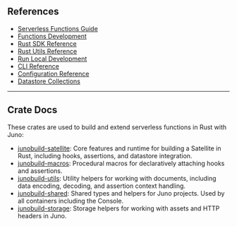 ## References

- [Serverless Functions Guide](../../../../guides/rust.mdx)
- [Functions Development](../../../../build/functions/index.md)
- [Rust SDK Reference](../../../../reference/functions/rust/sdk.mdx)
- [Rust Utils Reference](../../../../reference/functions/rust/utils.mdx)
- [Run Local Development](../../../../guides/local-development.mdx)
- [CLI Reference](pathname:///docs/reference/cli)
- [Configuration Reference](../../../../reference/configuration.mdx)
- [Datastore Collections](../../../../build/datastore/collections.md)

---

## Crate Docs

These crates are used to build and extend serverless functions in Rust with Juno:

- [junobuild-satellite](https://docs.rs/junobuild-satellite): Core features and runtime for building a Satellite in Rust, including hooks, assertions, and datastore integration.
- [junobuild-macros](https://docs.rs/junobuild-macros): Procedural macros for declaratively attaching hooks and assertions.
- [junobuild-utils](https://docs.rs/junobuild-utils): Utility helpers for working with documents, including data encoding, decoding, and assertion context handling.
- [junobuild-shared](https://docs.rs/junobuild-shared): Shared types and helpers for Juno projects. Used by all containers including the Console.
- [junobuild-storage](https://docs.rs/junobuild-storage): Storage helpers for working with assets and HTTP headers in Juno.
